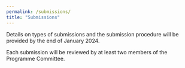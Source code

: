 ```yaml
---
permalink: /submissions/
title: "Submissions"
---
```


Details on types of submissions and the submission procedure will be provided by the end of January 2024.

Each submission will be reviewed by at least two members of the Programme Committee. 

